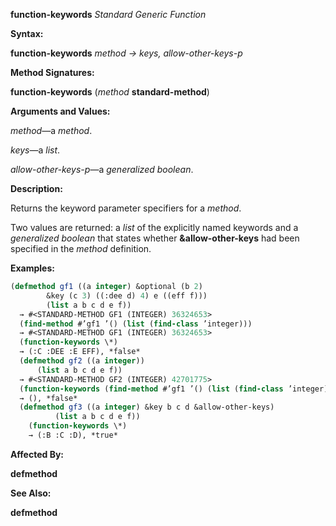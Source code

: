 **function-keywords** *Standard Generic Function* 



**Syntax:** 



**function-keywords** *method → keys, allow-other-keys-p* 



**Method Signatures:** 



**function-keywords** (*method* **standard-method**) 



**Arguments and Values:** 



*method*—a *method*. 



*keys*—a *list*. 



*allow-other-keys-p*—a *generalized boolean*. 



**Description:** 



Returns the keyword parameter specifiers for a *method*. 



Two values are returned: a *list* of the explicitly named keywords and a *generalized boolean* that states whether **&amp;allow-other-keys** had been specified in the *method* definition. 



**Examples:**
```lisp
(defmethod gf1 ((a integer) &optional (b 2) 
		&key (c 3) ((:dee d) 4) e ((eff f))) 
		(list a b c d e f)) 
  → #<STANDARD-METHOD GF1 (INTEGER) 36324653> 
  (find-method #’gf1 ’() (list (find-class ’integer))) 
  → #<STANDARD-METHOD GF1 (INTEGER) 36324653> 
  (function-keywords \*) 
  → (:C :DEE :E EFF), *false* 
  (defmethod gf2 ((a integer)) 
      (list a b c d e f)) 
  → #<STANDARD-METHOD GF2 (INTEGER) 42701775> 
  (function-keywords (find-method #’gf1 ’() (list (find-class ’integer)))) 
  → (), *false* 
  (defmethod gf3 ((a integer) &key b c d &allow-other-keys) 
		  (list a b c d e f)) 
    (function-keywords \*) 
    → (:B :C :D), *true* 
```
**Affected By:** 



**defmethod** 







 



 



**See Also:** 



**defmethod** 



